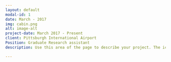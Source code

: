 ```yaml
---
layout: default
modal-id: 1
date: March - 2017
img: cabin.png
alt: image-alt
project-date: March 2017 - Present
client: Pittsburgh International Airport
Position: Graduate Research assistant
description: Use this area of the page to describe your project. The icon above is part of a free icon set by <a href="https://sellfy.com/p/8Q9P/jV3VZ/">Flat Icons</a>. On their website, you can download their free set with 16 icons, or you can purchase the entire set with 146 icons for only $12!

---
```

